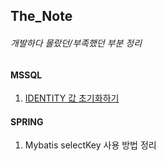 ## The_Note
###### 개발하다 몰랐던/부족했던 부분 정리


#### MSSQL
1. [IDENTITY 값 초기화하기](#https://github.com/Lee-JeongEun-23/The_Note/blob/main/210908.md)


#### SPRING
1. Mybatis selectKey 사용 방법 정리
